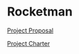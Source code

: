 # Rocketman

[Project Proposal](https://github.com/2021-4ahif-syp/project-rocketman/blob/main/asciidocs/project_proposal.adoc) 

[Project Charter](https://github.com/2021-4ahif-syp/project-rocketman/blob/main/asciidocs/index.adoc)